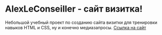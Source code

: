 # AlexLeConseiller - сайт визитка!
Небольшой учебный проект по созданию сайта визитки для тренировки навыков HTML и CSS, ну и конечно медиазапросы.
[Ссылка на сайт](https://golovanovalex.github.io/AlexLeConseiller/)
